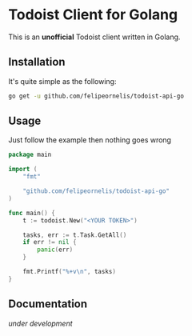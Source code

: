 # Todoist Client for Golang
This is an **unofficial** Todoist client written in Golang.

## Installation
It's quite simple as the following:
```bash
go get -u github.com/felipeornelis/todoist-api-go
```

## Usage
Just follow the example then nothing goes wrong
```go
package main

import (
    "fmt"

    "github.com/felipeornelis/todoist-api-go"
)

func main() {
    t := todoist.New("<YOUR TOKEN>")

    tasks, err := t.Task.GetAll()
    if err != nil {
        panic(err)
    }

    fmt.Printf("%+v\n", tasks)
}
```

## Documentation

_under development_